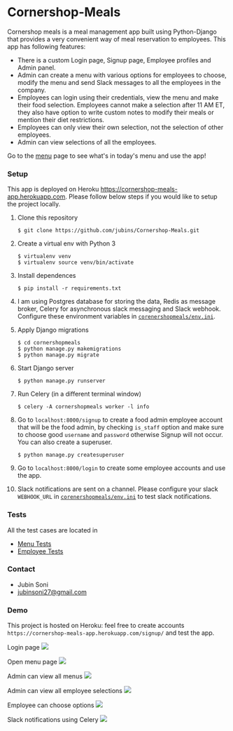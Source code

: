 # Cornershop-Meals
Cornershop meals is a meal management app built using Python-Django that provides a very convenient way of meal reservation to employees. This app has following features:
- There is a custom Login page, Signup page, Employee profiles and Admin panel.
- Admin can create a menu with various options for employees to choose, modify the menu and send Slack messages to all the employees in the company.
- Employees can login using their credentials, view the menu and make their food selection. Employees cannot make a selection after 11 AM ET, they also have option to write custom notes to modify their meals or mention their diet restrictions.
- Employees can only view their own selection, not the selection of other employees.
- Admin can view selections of all the employees.

Go to the [menu](https://cornershop-meals-app.herokuapp.com/menu/) page to see what's in today's menu and use the app!

### Setup
This app is deployed on Heroku https://cornershop-meals-app.herokuapp.com.
Please follow below steps if you would like to setup the project locally.

1. Clone this repository   
    ```
    $ git clone https://github.com/jubins/Cornershop-Meals.git
    ```
2. Create a virtual env with Python 3
    ```
    $ virtualenv venv
    $ virtualenv source venv/bin/activate
    ```
3. Install dependences
    ```
    $ pip install -r requirements.txt
    ```
4. I am using Postgres database for storing the data, Redis as message broker, Celery for asynchronous slack messaging and Slack webhook. Configure these environment variables in [`corenershopmeals/env.ini`](https://github.com/jubins/Cornershop-Meals/blob/master/cornershopmeals/env.ini).
5. Apply Django migrations
    ```
    $ cd cornershopmeals
    $ python manage.py makemigrations
    $ python manage.py migrate
    ```
6. Start Django server
    ```
    $ python manage.py runserver
    ```
7. Run Celery (in a different terminal window)
    ```
    $ celery -A cornershopmeals worker -l info
    ``` 
   
8. Go to `localhost:8000/signup` to create a food admin employee account that will be the food admin, by checking `is_staff` option and make sure to choose good `username` and `password` otherwise Signup will not occur.
    You can also create a superuser.
    ```
    $ python manage.py createsuperuser
    ```

9. Go to `localhost:8000/login` to create some employee accounts and use the app.

10. Slack notifications are sent on a channel. Please configure your slack `WEBHOOK_URL` in [`corenershopmeals/env.ini`](https://github.com/jubins/Cornershop-Meals/blob/master/cornershopmeals/env.ini#L12) to test slack notifications.

### Tests
All the test cases are located in
- [Menu Tests](https://github.com/jubins/Cornershop-Meals/blob/master/cornershopmeals/menus/tests.py)
- [Employee Tests](https://github.com/jubins/Cornershop-Meals/blob/master/cornershopmeals/employees/tests.py)

### Contact
- Jubin Soni
- jubinsoni27@gmail.com

### Demo
This project is hosted on Heroku: feel free to create accounts `https://cornershop-meals-app.herokuapp.com/signup/` and test the app.

Login page
![](https://github.com/jubins/Cornershop-Meals/blob/master/img/login_page.png)

Open menu page
![](https://github.com/jubins/Cornershop-Meals/blob/master/img/open_menu_page.png)

Admin can view all menus
![](https://github.com/jubins/Cornershop-Meals/blob/master/img/admin_can_view_all_menus.png)

Admin can view all employee selections
![](https://github.com/jubins/Cornershop-Meals/blob/master/img/admin_can_view_all_selections.png)

Employee can choose options
![](https://github.com/jubins/Cornershop-Meals/blob/master/img/employee_option_selection.png)

Slack notifications using Celery
![](https://github.com/jubins/Cornershop-Meals/blob/master/img/slack_notifications.png)

